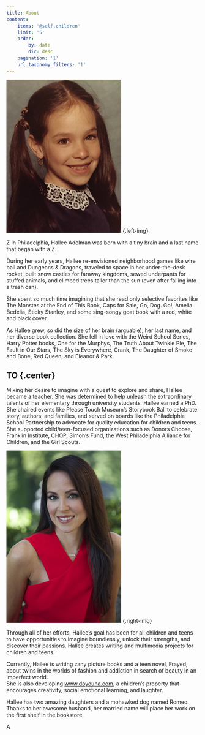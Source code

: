 ```yaml
---
title: About
content:
    items: '@self.children'
    limit: '5'
    order:
        by: date
        dir: desc
    pagination: '1'
    url_taxonomy_filters: '1'
---
```


![](HalleeAdelman_then.jpg) {.left-img}

<span class="bigletter">Z</span> In Philadelphia, Hallee Adelman was born with a tiny brain and a last name that began with a Z. 

During her early years, Hallee re-envisioned neighborhood games like wire ball and Dungeons & Dragons, traveled to space in her under-the-desk rocket, built snow castles for faraway kingdoms, sewed underpants for stuffed animals, and climbed trees taller than the sun (even after falling into a trash can).   

She spent so much time imagining that she read only selective favorites like The Monstes at the End of This Book, Caps for Sale,  Go, Dog. Go!,  Amelia Bedelia, Sticky Stanley, and some sing-songy goat book with a red, white and black cover.  

As Hallee grew, so did the size of her brain (arguable), her last name, and her diverse book collection.  She fell in love with the Weird School Series, Harry Potter books, One for the Murphys, The Truth About Twinkie Pie, The Fault in Our Stars, The Sky is Everywhere, Crank, The Daughter of Smoke and Bone, Red Queen, and Eleanor & Park. 

## TO {.center}

Mixing her desire to imagine with a quest to explore and share, Hallee became a teacher. She was determined to help unleash the extraordinary talents of her elementary through university students.  Hallee earned a PhD. She chaired events like Please Touch Museum’s Storybook Ball to celebrate story, authors, and families, and served on boards like the Philadelphia School Partnership to advocate for quality education for children and teens. She supported child/teen-focused organizations such as Donors Choose, Franklin Institute, CHOP, Simon’s Fund, the West Philadelphia Alliance for Children, and the Girl Scouts.

![](HalleeAdelman_now.jpg) {.right-img}

Through all of her efforts, Hallee’s goal has been for all children and teens to have opportunities to imagine boundlessly, unlock their strengths, and discover their passions. Hallee creates writing and multimedia projects for children and teens.  


Currently, Hallee is writing zany picture books and a teen novel, Frayed, about twins in the worlds of fashion and addiction in search of beauty in an imperfect world.   
She is also developing www.doyouha.com, a children’s property that encourages creativity, social emotional learning, and laughter. 

Hallee has two amazing daughters and a mohawked dog named Romeo. Thanks to her awesome husband, her married name will place her work on the first shelf in the bookstore.		



<span class="bigletter">A</span>




